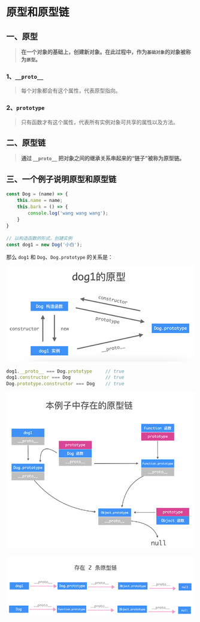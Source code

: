 # 原型和原型链

## 一、原型

> **在一个对象的基础上，创建新对象。在此过程中，作为`基础对象`的对象被称为`原型`。**

### 1、`__proto__`

> 每个对象都会有这个属性，代表原型指向。

### 2、`prototype`

> 只有函数才有这个属性，代表所有实例对象可共享的属性以及方法。

## 二、原型链

> **通过 `__proto__` 把对象之间的继承关系串起来的“链子”被称为原型链。**

## 三、一个例子说明原型和原型链

```javascript
const Dog = (name) => {
    this.name = name;
    this.bark = () => {
        console.log('wang wang wang');
    }
}

// 以构造函数的形式，创建实例
const dog1 = new Dog('小白');
```

那么 `dog1` 和 `Dog`、`Dog.prototype` 的关系是：

![dog1的原型](./_media/prototype/dog1.png)

```javascript
dog1.__proto__ === Dog.prototype     // true
dog1.constructor === Dog             // true
Dog.prototype.constructor === Dog    // true
```

![例子中的原型链](./_media/prototype/protoChain.png)

![存在2条原型链](./_media/prototype/protoChain2.png)

